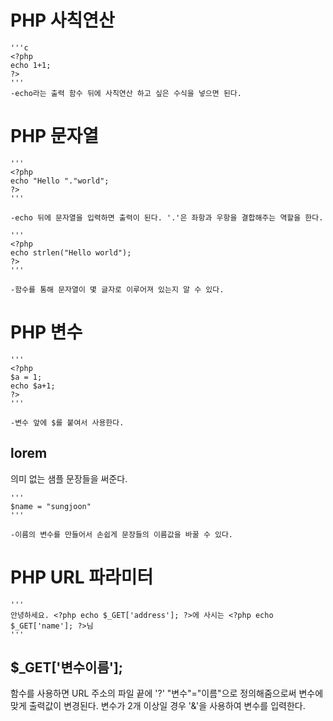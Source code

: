 # PHP 사칙연산

    '''c
    <?php
    echo 1+1;
    ?>
    '''
    -echo라는 출력 함수 뒤에 사칙연산 하고 싶은 수식을 넣으면 된다.

# PHP 문자열
    '''
    <?php
    echo "Hello "."world";
    ?>
    '''

    -echo 뒤에 문자열을 입력하면 출력이 된다. '.'은 좌항과 우항을 결합해주는 역할을 한다.

    '''
    <?php
    echo strlen("Hello world");
    ?>
    '''

    -함수를 통해 문자열이 몇 글자로 이루어져 있는지 알 수 있다.

# PHP 변수
    '''
    <?php
    $a = 1;
    echo $a+1;
    ?>
    '''

    -변수 앞에 $를 붙여서 사용한다.

## lorem
의미 없는 샘플 문장들을 써준다.

    '''
    $name = "sungjoon"
    '''

    -이름의 변수를 만들어서 손쉽게 문장들의 이름값을 바꿀 수 있다.

# PHP URL 파라미터
    
    '''
    안녕하세요. <?php echo $_GET['address']; ?>에 사시는 <?php echo $_GET['name']; ?>님
    '''

## $_GET['변수이름'];
함수를 사용하면 URL 주소의 파일 끝에 '?' "변수"="이름"으로 정의해줌으로써 변수에 맞게 출력값이 변경된다. 변수가 2개 이상일 경우 '&'을 사용하여 변수를 입력한다.